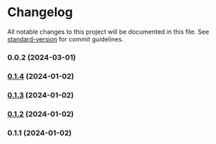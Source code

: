 # Changelog

All notable changes to this project will be documented in this file. See [standard-version](https://github.com/conventional-changelog/standard-version) for commit guidelines.

### 0.0.2 (2024-03-01)

### [0.1.4](https://github.com/andriytyurnikov/rubakas-metrica-typus/compare/v0.1.3...v0.1.4) (2024-01-02)

### [0.1.3](https://github.com/andriytyurnikov/rubakas-metrica-typus/compare/v0.1.2...v0.1.3) (2024-01-02)

### [0.1.2](https://github.com/andriytyurnikov/rubakas-metrica-typus/compare/v0.1.1...v0.1.2) (2024-01-02)

### 0.1.1 (2024-01-02)
